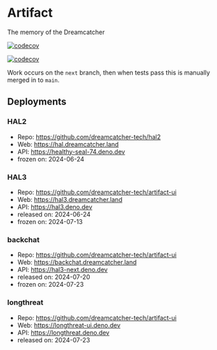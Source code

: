 # Artifact

The memory of the Dreamcatcher

[![codecov](https://codecov.io/github/dreamcatcher-tech/artifact/graph/badge.svg?token=ZWIRKLK99L)](https://codecov.io/github/dreamcatcher-tech/artifact)

[![codecov](https://codecov.io/github/dreamcatcher-tech/artifact/graphs/sunburst.svg?token=ZWIRKLK99L)](https://codecov.io/github/dreamcatcher-tech/artifact/tree/main)

Work occurs on the `next` branch, then when tests pass this is manually merged
in to `main`.

## Deployments

### HAL2

- Repo: https://github.com/dreamcatcher-tech/hal2
- Web: https://hal.dreamcatcher.land
- API: https://healthy-seal-74.deno.dev
- frozen on: 2024-06-24

### HAL3

- Repo: https://github.com/dreamcatcher-tech/artifact-ui
- Web: https://hal3.dreamcatcher.land
- API: https://hal3.deno.dev
- released on: 2024-06-24
- frozen on: 2024-07-13

### backchat

- Repo: https://github.com/dreamcatcher-tech/artifact-ui
- Web: https://backchat.dreamcatcher.land
- API: https://hal3-next.deno.dev
- released on: 2024-07-20
- frozen on: 2024-07-23

### longthreat

- Repo: https://github.com/dreamcatcher-tech/artifact-ui
- Web: https://longthreat-ui.deno.dev
- API: https://longthreat.deno.dev
- released on: 2024-07-23

